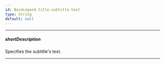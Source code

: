 ```yaml
---
id: BaseLegend.title.subtitle.text
type: String
default: null
---
```

---
##### shortDescription
Specifies the subtitle's text.

---

